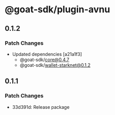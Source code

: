# @goat-sdk/plugin-avnu

## 0.1.2

### Patch Changes

- Updated dependencies [a21a1f3]
  - @goat-sdk/core@0.4.7
  - @goat-sdk/wallet-starknet@0.1.2

## 0.1.1

### Patch Changes

- 33d391d: Release package
